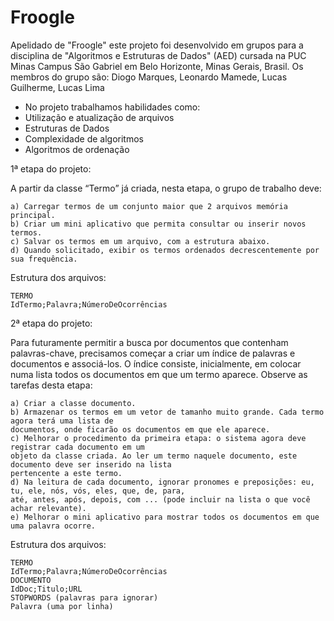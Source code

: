 # Froogle

Apelidado de "Froogle" este projeto foi desenvolvido em grupos para a disciplina de "Algoritmos e Estruturas de Dados" (AED) cursada na PUC Minas Campus São Gabriel em Belo Horizonte, Minas Gerais, Brasil. 
Os membros do grupo são: Diogo Marques, Leonardo Mamede, Lucas Guilherme, Lucas Lima

- No projeto trabalhamos habilidades como:
- Utilização e atualização de arquivos
- Estruturas de Dados
- Complexidade de algoritmos
- Algoritmos de ordenação

1ª etapa do projeto:

A partir da classe “Termo” já criada, nesta etapa, o grupo de trabalho deve:

    a) Carregar termos de um conjunto maior que 2 arquivos memória principal.
    b) Criar um mini aplicativo que permita consultar ou inserir novos termos.
    c) Salvar os termos em um arquivo, com a estrutura abaixo.
    d) Quando solicitado, exibir os termos ordenados decrescentemente por sua frequência.
    
Estrutura dos arquivos:

    TERMO
    IdTermo;Palavra;NúmeroDeOcorrências
    
2ª etapa do projeto:

Para futuramente permitir a busca por documentos que contenham palavras-chave, precisamos 
começar a criar um índice de palavras e documentos e associá-los. O índice consiste, inicialmente, em colocar 
numa lista todos os documentos em que um termo aparece. Observe as tarefas desta etapa:

    a) Criar a classe documento.
    b) Armazenar os termos em um vetor de tamanho muito grande. Cada termo agora terá uma lista de 
    documentos, onde ficarão os documentos em que ele aparece.
    c) Melhorar o procedimento da primeira etapa: o sistema agora deve registrar cada documento em um 
    objeto da classe criada. Ao ler um termo naquele documento, este documento deve ser inserido na lista 
    pertencente a este termo.
    d) Na leitura de cada documento, ignorar pronomes e preposições: eu, tu, ele, nós, vós, eles, que, de, para,
    até, antes, após, depois, com ... (pode incluir na lista o que você achar relevante). 
    e) Melhorar o mini aplicativo para mostrar todos os documentos em que uma palavra ocorre. 
    
Estrutura dos arquivos:

    TERMO
    IdTermo;Palavra;NúmeroDeOcorrências
    DOCUMENTO
    IdDoc;Titulo;URL
    STOPWORDS (palavras para ignorar)
    Palavra (uma por linha)


